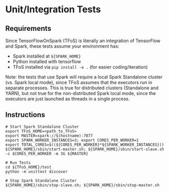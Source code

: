 # Unit/Integration Tests

## Requirements

Since TensorFlowOnSpark (TFoS) is literally an integration of TensorFlow and Spark, these tests assume your environment has:
- Spark installed at `${SPARK_HOME}`
- Python installed with tensorflow
- TFoS installed via `pip install -e .` (for easier coding/iteration)

Note: the tests that use Spark will require a local Spark Standalone cluster (vs. Spark local mode), since TFoS assumes that the executors run in separate processes.  This is true for distributed clusters (Standalone and YARN), but not true for the non-distributed Spark local mode, since the executors are just launched as threads in a single process.

## Instructions

```
# Start Spark Standalone Cluster
export TFoS_HOME=<path_to_TFoS>
export MASTER=spark://$(hostname):7077
export SPARK_WORKER_INSTANCES=3; export CORES_PER_WORKER=1
export TOTAL_CORES=$((${CORES_PER_WORKER}*${SPARK_WORKER_INSTANCES}))
${SPARK_HOME}/sbin/start-master.sh; ${SPARK_HOME}/sbin/start-slave.sh -c $CORES_PER_WORKER -m 3G ${MASTER}

# Run Tests
cd ${TFoS_HOME}/test
python -m unittest discover

# Stop Spark Standalone Cluster
${SPARK_HOME}/sbin/stop-slave.sh; ${SPARK_HOME}/sbin/stop-master.sh
```
